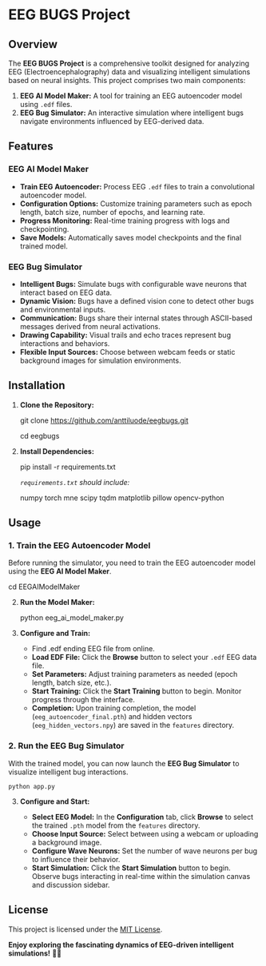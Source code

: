 # EEG BUGS Project

## Overview

The **EEG BUGS Project** is a comprehensive toolkit designed for analyzing EEG (Electroencephalography) data and visualizing intelligent simulations based on neural insights. This project comprises two main components:

1. **EEG AI Model Maker:** A tool for training an EEG autoencoder model using `.edf` files.
2. **EEG Bug Simulator:** An interactive simulation where intelligent bugs navigate environments influenced by EEG-derived data.

## Features

### EEG AI Model Maker
- **Train EEG Autoencoder:** Process EEG `.edf` files to train a convolutional autoencoder model.
- **Configuration Options:** Customize training parameters such as epoch length, batch size, number of epochs, and learning rate.
- **Progress Monitoring:** Real-time training progress with logs and checkpointing.
- **Save Models:** Automatically saves model checkpoints and the final trained model.

### EEG Bug Simulator
- **Intelligent Bugs:** Simulate bugs with configurable wave neurons that interact based on EEG data.
- **Dynamic Vision:** Bugs have a defined vision cone to detect other bugs and environmental inputs.
- **Communication:** Bugs share their internal states through ASCII-based messages derived from neural activations.
- **Drawing Capability:** Visual trails and echo traces represent bug interactions and behaviors.
- **Flexible Input Sources:** Choose between webcam feeds or static background images for simulation environments.

## Installation

1. **Clone the Repository:**

    git clone https://github.com/anttiluode/eegbugs.git

    cd eegbugs
   
3. **Install Dependencies:**
 
    pip install -r requirements.txt
    
    *`requirements.txt` should include:*

    numpy
    torch
    mne
    scipy
    tqdm
    matplotlib
    pillow
    opencv-python
    
## Usage

### 1. Train the EEG Autoencoder Model

Before running the simulator, you need to train the EEG autoencoder model using the **EEG AI Model Maker**.

   cd EEGAIModelMaker

   
2. **Run the Model Maker:**
 
    python eeg_ai_model_maker.py
    
4. **Configure and Train:**

    - Find .edf ending EEG file from online. 
    - **Load EDF File:** Click the **Browse** button to select your `.edf` EEG data file.
    - **Set Parameters:** Adjust training parameters as needed (epoch length, batch size, etc.).
    - **Start Training:** Click the **Start Training** button to begin. Monitor progress through the interface.
    - **Completion:** Upon training completion, the model (`eeg_autoencoder_final.pth`) and hidden vectors (`eeg_hidden_vectors.npy`) are saved in the `features` directory.

### 2. Run the EEG Bug Simulator

With the trained model, you can now launch the **EEG Bug Simulator** to visualize intelligent bug interactions.

    python app.py

3. **Configure and Start:**

    - **Select EEG Model:** In the **Configuration** tab, click **Browse** to select the trained `.pth` model from the `features` directory.
    - **Choose Input Source:** Select between using a webcam or uploading a background image.
    - **Configure Wave Neurons:** Set the number of wave neurons per bug to influence their behavior.
    - **Start Simulation:** Click the **Start Simulation** button to begin. Observe bugs interacting in real-time within the simulation canvas and discussion sidebar.

## License

This project is licensed under the [MIT License](LICENSE).

**Enjoy exploring the fascinating dynamics of EEG-driven intelligent simulations!** 🧠✨

